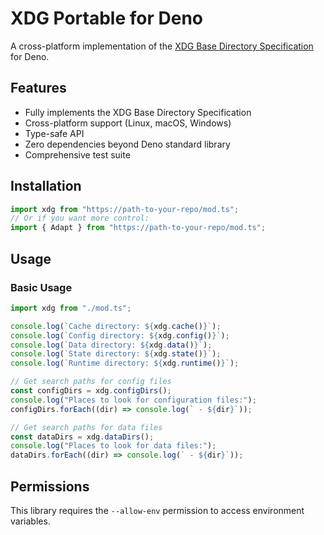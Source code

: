# XDG Portable for Deno

A cross-platform implementation of the
[XDG Base Directory Specification](https://specifications.freedesktop.org/basedir-spec/basedir-spec-latest.html)
for Deno.

## Features

- Fully implements the XDG Base Directory Specification
- Cross-platform support (Linux, macOS, Windows)
- Type-safe API
- Zero dependencies beyond Deno standard library
- Comprehensive test suite

## Installation

```typescript
import xdg from "https://path-to-your-repo/mod.ts";
// Or if you want more control:
import { Adapt } from "https://path-to-your-repo/mod.ts";
```

## Usage

### Basic Usage

```typescript
import xdg from "./mod.ts";

console.log(`Cache directory: ${xdg.cache()}`);
console.log(`Config directory: ${xdg.config()}`);
console.log(`Data directory: ${xdg.data()}`);
console.log(`State directory: ${xdg.state()}`);
console.log(`Runtime directory: ${xdg.runtime()}`);

// Get search paths for config files
const configDirs = xdg.configDirs();
console.log("Places to look for configuration files:");
configDirs.forEach((dir) => console.log(` - ${dir}`));

// Get search paths for data files
const dataDirs = xdg.dataDirs();
console.log("Places to look for data files:");
dataDirs.forEach((dir) => console.log(` - ${dir}`));
```

## Permissions

This library requires the `--allow-env` permission to access environment
variables.

